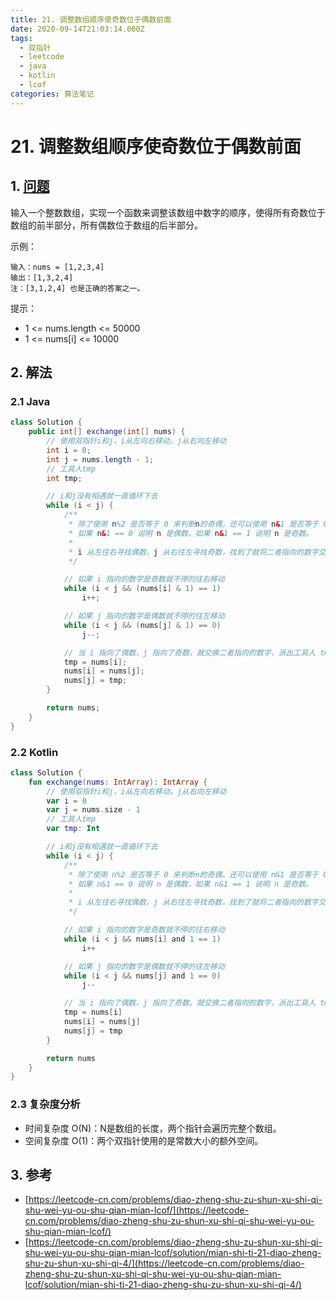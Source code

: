 ```yaml
---
title: 21. 调整数组顺序使奇数位于偶数前面
date: 2020-09-14T21:03:14.000Z
tags:
  - 双指针
  - leetcode
  - java
  - kotlin
  - lcof
categories: 算法笔记
---
```


# 21. 调整数组顺序使奇数位于偶数前面

## 1. [问题](https://leetcode-cn.com/problems/diao-zheng-shu-zu-shun-xu-shi-qi-shu-wei-yu-ou-shu-qian-mian-lcof/)

输入一个整数数组，实现一个函数来调整该数组中数字的顺序，使得所有奇数位于数组的前半部分，所有偶数位于数组的后半部分。

示例：

```text
输入：nums = [1,2,3,4]
输出：[1,3,2,4] 
注：[3,1,2,4] 也是正确的答案之一。
```

提示：

* 1 &lt;= nums.length &lt;= 50000
* 1 &lt;= nums\[i\] &lt;= 10000

## 2. 解法

### 2.1 Java

```java
class Solution {
    public int[] exchange(int[] nums) {
        // 使用双指针i和j，i从左向右移动，j从右向左移动
        int i = 0;
        int j = nums.length - 1;
        // 工具人tmp
        int tmp;

        // i和j没有相遇就一直循环下去
        while (i < j) {
            /**
             * 除了使用 n%2 是否等于 0 来判断n的奇偶，还可以使用 n&1 是否等于 0 来判断 n 的奇偶
             * 如果 n&1 == 0 说明 n 是偶数，如果 n&1 == 1 说明 n 是奇数。
             * 
             * i 从左往右寻找偶数，j 从右往左寻找奇数，找到了就将二者指向的数字交换一下
             */

            // 如果 i 指向的数字是奇数就不停的往右移动
            while (i < j && (nums[i] & 1) == 1)
                i++;

            // 如果 j 指向的数字是偶数就不停的往左移动
            while (i < j && (nums[j] & 1) == 0)
                j--;

            // 当 i 指向了偶数，j 指向了奇数，就交换二者指向的数字，派出工具人 tmp
            tmp = nums[i];
            nums[i] = nums[j];
            nums[j] = tmp;
        }

        return nums;
    }
}
```

### 2.2 Kotlin

```kotlin
class Solution {
    fun exchange(nums: IntArray): IntArray {
        // 使用双指针i和j，i从左向右移动，j从右向左移动
        var i = 0
        var j = nums.size - 1
        // 工具人tmp
        var tmp: Int

        // i和j没有相遇就一直循环下去
        while (i < j) {
            /**
             * 除了使用 n%2 是否等于 0 来判断n的奇偶，还可以使用 n&1 是否等于 0 来判断 n 的奇偶
             * 如果 n&1 == 0 说明 n 是偶数，如果 n&1 == 1 说明 n 是奇数。
             *
             * i 从左往右寻找偶数，j 从右往左寻找奇数，找到了就将二者指向的数字交换一下
             */

            // 如果 i 指向的数字是奇数就不停的往右移动
            while (i < j && nums[i] and 1 == 1)
                i++

            // 如果 j 指向的数字是偶数就不停的往左移动
            while (i < j && nums[j] and 1 == 0)
                j--

            // 当 i 指向了偶数，j 指向了奇数，就交换二者指向的数字，派出工具人 tmp
            tmp = nums[i]
            nums[i] = nums[j]
            nums[j] = tmp
        }

        return nums
    }
}
```

### 2.3 复杂度分析

* 时间复杂度 O\(N\)：N是数组的长度，两个指针会遍历完整个数组。
* 空间复杂度 O\(1\)：两个双指针使用的是常数大小的额外空间。

## 3. 参考

* [https://leetcode-cn.com/problems/diao-zheng-shu-zu-shun-xu-shi-qi-shu-wei-yu-ou-shu-qian-mian-lcof/](https://leetcode-cn.com/problems/diao-zheng-shu-zu-shun-xu-shi-qi-shu-wei-yu-ou-shu-qian-mian-lcof/)
* [https://leetcode-cn.com/problems/diao-zheng-shu-zu-shun-xu-shi-qi-shu-wei-yu-ou-shu-qian-mian-lcof/solution/mian-shi-ti-21-diao-zheng-shu-zu-shun-xu-shi-qi-4/](https://leetcode-cn.com/problems/diao-zheng-shu-zu-shun-xu-shi-qi-shu-wei-yu-ou-shu-qian-mian-lcof/solution/mian-shi-ti-21-diao-zheng-shu-zu-shun-xu-shi-qi-4/)

